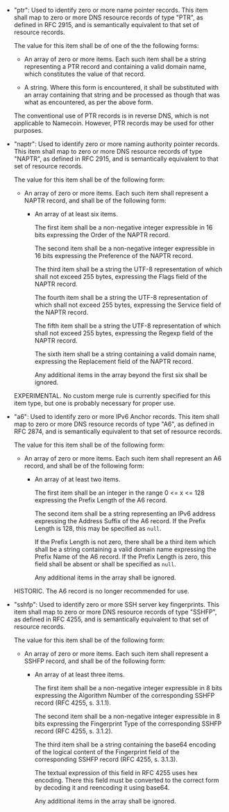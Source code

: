   - "ptr": Used to identify zero or more name pointer records. This item shall
    map to zero or more DNS resource records of type "PTR", as defined in RFC
    2915, and is semantically equivalent to that set of resource records.

    The value for this item shall be of one of the the following forms:

    - An array of zero or more items. Each such item shall be a string
      representing a PTR record and containing a valid domain name, which
      constitutes the value of that record.

    - A string. Where this form is encountered, it shall be substituted with an
      array containing that string and be processed as though that was what as
      encountered, as per the above form.

    The conventional use of PTR records is in reverse DNS, which is not applicable
    to Namecoin. However, PTR records may be used for other purposes.

  - "naptr": Used to identify zero or more naming authority pointer records.
    This item shall map to zero or more DNS resource records of type "NAPTR",
    as defined in RFC 2915, and is semantically equivalent to that set of
    resource records.

    The value for this item shall be of the following form:

    - An array of zero or more items. Each such item shall represent a NAPTR
      record, and shall be of the following form:

      - An array of at least six items.

        The first item shall be a non-negative integer expressible in 16 bits
        expressing the Order of the NAPTR record.

        The second item shall be a non-negative integer expressible in 16 bits
        expressing the Preference of the NAPTR record.

        The third item shall be a string the UTF-8 representation of which shall
        not exceed 255 bytes, expressing the Flags field of the NAPTR record.

        The fourth item shall be a string the UTF-8 representation of which shall
        not exceed 255 bytes, expressing the Service field of the NAPTR record.

        The fifth item shall be a string the UTF-8 representation of which shall
        not exceed 255 bytes, expressing the Regexp field of the NAPTR record.

        The sixth item shall be a string containing a valid domain name,
        expressing the Replacement field of the NAPTR record.

        Any additional items in the array beyond the first six shall be ignored.

    EXPERIMENTAL. No custom merge rule is currently specified for this item type,
    but one is probably necessary for proper use.

  - "a6": Used to identify zero or more IPv6 Anchor records. This item shall
    map to zero or more DNS resource records of type "A6", as defined in RFC 2874,
    and is semantically equivalent to that set of resource records.

    The value for this item shall be of the following form:

    - An array of zero or more items. Each such item shall represent an A6 record,
      and shall be of the following form:

      - An array of at least two items.

        The first item shall be an integer in the range 0 <= x <= 128
        expressing the Prefix Length of the A6 record.

        The second item shall be a string representing an IPv6 address
        expressing the Address Suffix of the A6 record. If the Prefix Length is
        128, this may be specified as `null`.

        If the Prefix Length is not zero, there shall be a third item which shall
        be a string containing a valid domain name expressing the Prefix Name of
        the A6 record. If the Prefix Length is zero, this field shall be absent
        or shall be specified as `null`.

        Any additional items in the array shall be ignored.

    HISTORIC. The A6 record is no longer recommended for use.

  - "sshfp": Used to identify zero or more SSH server key fingerprints. This item
    shall map to zero or more DNS resource records of type "SSHFP", as defined in
    RFC 4255, and is semantically equivalent to that set of resource records.

    The value for this item shall be of the following form:

    - An array of zero or more items. Each such item shall represent a SSHFP record,
      and shall be of the following form:

      - An array of at least three items.

        The first item shall be a non-negative integer expressible in 8 bits
        expressing the Algorithm Number of the corresponding SSHFP record (RFC
        4255, s. 3.1.1).

        The second item shall be a non-negative integer expressible in 8 bits
        expressing the Fingerprint Type of the corresponding SSHFP record (RFC
        4255, s. 3.1.2).

        The third item shall be a string containing the base64 encoding of the
        logical content of the Fingerprint field of the corresponding SSHFP
        record (RFC 4255, s. 3.1.3).

        The textual expression of this field in RFC 4255 uses hex encoding. There
        this field must be converted to the correct form by decoding it and
        reencoding it using base64.

        Any additional items in the array shall be ignored.


